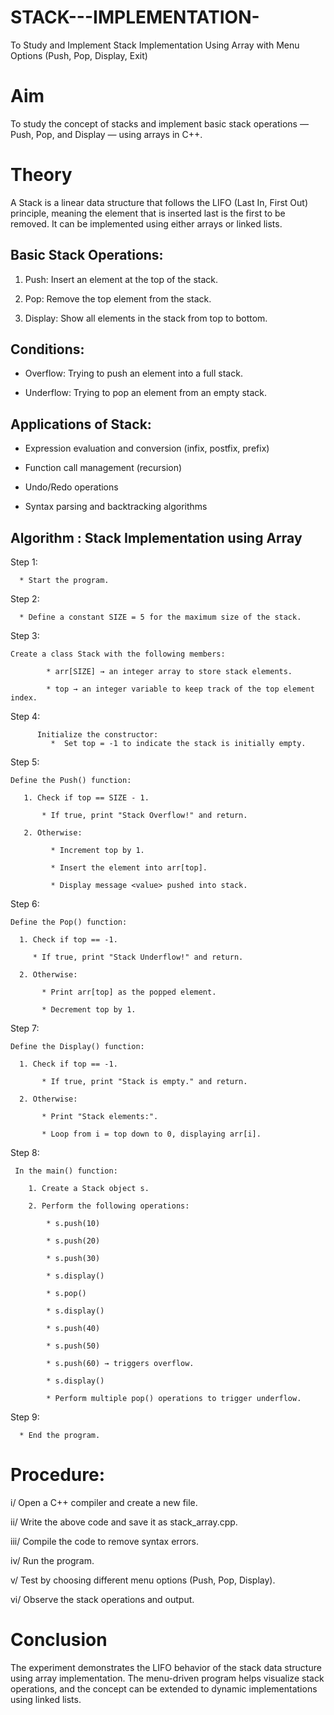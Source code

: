 # STACK---IMPLEMENTATION-
To Study and Implement Stack Implementation Using Array with Menu Options (Push, Pop, Display, Exit)

# Aim 

To study the concept of stacks and implement basic stack operations — Push, Pop, and Display — using arrays in C++.

# Theory

A Stack is a linear data structure that follows the LIFO (Last In, First Out) principle, meaning the element that is inserted last is the first to be removed.
It can be implemented using either arrays or linked lists.

## Basic Stack Operations:

  1. Push: Insert an element at the top of the stack.
 
  2. Pop: Remove the top element from the stack.

  3. Display: Show all elements in the stack from top to bottom.

## Conditions:

   * Overflow: Trying to push an element into a full stack.

   * Underflow: Trying to pop an element from an empty stack.

## Applications of Stack:

   * Expression evaluation and conversion (infix, postfix, prefix)

   * Function call management (recursion)

   * Undo/Redo operations

   * Syntax parsing and backtracking algorithms

## Algorithm : Stack Implementation using Array

Step 1:

      * Start the program.

Step 2:

      * Define a constant SIZE = 5 for the maximum size of the stack.

Step 3:

    Create a class Stack with the following members:

            * arr[SIZE] → an integer array to store stack elements.

            * top → an integer variable to keep track of the top element index.

Step 4:

          Initialize the constructor:
             *  Set top = -1 to indicate the stack is initially empty.

Step 5:

    Define the Push() function:

       1. Check if top == SIZE - 1.

           * If true, print "Stack Overflow!" and return.

       2. Otherwise:

             * Increment top by 1.

             * Insert the element into arr[top].

             * Display message <value> pushed into stack.

Step 6:

    Define the Pop() function:

      1. Check if top == -1.

         * If true, print "Stack Underflow!" and return.

      2. Otherwise:

           * Print arr[top] as the popped element.

           * Decrement top by 1.

Step 7:

    Define the Display() function:

      1. Check if top == -1.

           * If true, print "Stack is empty." and return.

      2. Otherwise:

           * Print "Stack elements:".

           * Loop from i = top down to 0, displaying arr[i].

Step 8:

     In the main() function:

        1. Create a Stack object s.

        2. Perform the following operations:

            * s.push(10)

            * s.push(20)

            * s.push(30)

            * s.display()

            * s.pop()
 
            * s.display()

            * s.push(40)

            * s.push(50)

            * s.push(60) → triggers overflow.

            * s.display()

            * Perform multiple pop() operations to trigger underflow.

Step 9:

      * End the program.



# Procedure:

  i/ Open a C++ compiler and create a new file.

  ii/ Write the above code and save it as stack_array.cpp.

  iii/ Compile the code to remove syntax errors.

  iv/ Run the program.
  
  v/ Test by choosing different menu options (Push, Pop, Display).

  vi/ Observe the stack operations and output.


# Conclusion 

The experiment demonstrates the LIFO behavior of the stack data structure using array implementation. The menu-driven program helps visualize stack operations, and the concept can be extended to dynamic implementations using linked lists.
